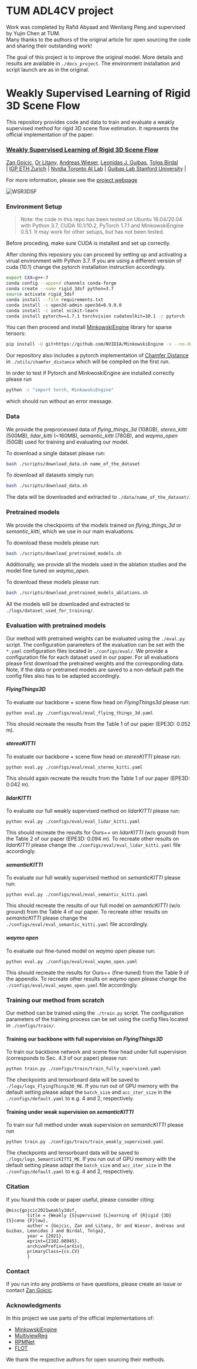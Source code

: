# TUM ADL4CV project
Work was completed by Rafid Abyaad and Wenliang Peng and supervised by Yujin Chen at TUM.   
Many thanks to the authors of the original article for open sourcing the code and sharing their outstanding work!  

The goal of this project is to improve the original model. More details and results are available in `./docs_project`. The environment installation and script launch are as in the original.
# Weakly Supervised Learning of Rigid 3D Scene Flow 
This repository provides code and data to train and evaluate a weakly supervised method for rigid 3D scene flow estimation. It represents the official implementation of the paper:

### [Weakly Supervised Learning of Rigid 3D Scene Flow](https://arxiv.org/pdf/2102.08945.pdf)
[Zan Gojcic](https://zgojcic.github.io/), [Or Litany](https://orlitany.github.io/), [Andreas Wieser](https://baug.ethz.ch/departement/personen/mitarbeiter/personen-detail.MTg3NzU5.TGlzdC82NzksLTU1NTc1NDEwMQ==.html), [Leonidas J. Guibas](https://geometry.stanford.edu/member/guibas/), [Tolga Birdal](http://tbirdal.me/)\
| [IGP ETH Zurich](https://igp.ethz.ch/) | [Nvidia Toronto AI Lab](https://nv-tlabs.github.io/) | [Guibas Lab Stanford University](https://geometry.stanford.edu/index.html) |

For more information, please see the [project webpage](https://3dsceneflow.github.io/)

![WSR3DSF](assets/network_architecture.jpg?raw=true)


### Environment Setup

> Note: the code in this repo has been tested on Ubuntu 16.04/20.04 with Python 3.7, CUDA 10.1/10.2, PyTorch 1.7.1 and MinkowskiEngine 0.5.1. It may work for other setups, but has not been tested.


Before proceding, make sure CUDA is installed and set up correctly. 

After cloning this reposiory you can proceed by setting up and activating a virual environment with Python 3.7. If you are using a different version of cuda (10.1) change the pytorch installation instruction accordingly.

```bash
export CXX=g++-7
conda config --append channels conda-forge
conda create --name rigid_3dsf python=3.7
source activate rigid_3dsf
conda install --file requirements.txt
conda install -c open3d-admin open3d=0.9.0.0
conda install -c intel scikit-learn
conda install pytorch==1.7.1 torchvision cudatoolkit=10.1 -c pytorch
```
You can then proceed and install [MinkowskiEngine](https://github.com/NVIDIA/MinkowskiEngine) library for sparse tensors:

```bash
pip install -U git+https://github.com/NVIDIA/MinkowskiEngine -v --no-deps
```
Our repository also includes a pytorch implementation of [Chamfer Distance](https://github.com/chrdiller/pyTorchChamferDistance) in `./utils/chamfer_distance` which will be compiled on the first run. 

In order to test if Pytorch and MinkwoskiEngine are installed correctly please run
```bash
python -c "import torch, MinkowskiEngine"
```
which should run without an error message.

### Data

We provide the preprocessed data of *flying_things_3d* (108GB), *stereo_kitti* (500MB), *lidar_kitti* (~160MB), *semantic_kitti* (78GB), and *waymo_open* (50GB) used for training and evaluating our model.

To download a single dataset please run:

```bash
bash ./scripts/download_data.sh name_of_the_dataset
```

To download all datasets simply run:

```bash
bash ./scripts/download_data.sh
```
The data will be downloaded and extracted to `./data/name_of_the_dataset/`.

### Pretrained models

We provide the checkpoints of the models trained on *flying_things_3d* or *semantic_kitti*, which we use in our main evaluations.

To download these models please run:

```bash
bash ./scripts/download_pretrained_models.sh
```

Additionally, we provide all the models used in the ablation studies and the model fine tuned on *waymo_open*.

To download these models please run:

```bash
bash ./scripts/download_pretrained_models_ablations.sh
```

All the models will be downloaded and extracted to `./logs/dataset_used_for_training/`.

### Evaluation with pretrained models

Our method with pretrained weights can be evaluated using the `./eval.py` script. The configuration parameters of the evaluation can be set with the `*.yaml` configuration files located in `./configs/eval/`. We provide a configuration file for each dataset used in our paper. For all evaluations please first download the pretrained weights and the corresponding data. Note, if the data or pretrained models are saved to a non-default path the config files also has to be adapted accordingly.

#### *FlyingThings3D*

To evaluate our backbone + scene flow head on *FlyingThings3d* please run:

```shell
python eval.py ./configs/eval/eval_flying_things_3d.yaml
```
This should recreate the results from the Table 1 of our paper (EPE3D: 0.052 m).

#### *stereoKITTI*

To evaluate our backbone + scene flow head on *stereoKITTI* please run:

```shell
python eval.py ./configs/eval/eval_stereo_kitti.yaml
```
This should again recreate the results from the Table 1 of our paper (EPE3D: 0.042 m).

#### *lidarKITTI*

To evaluate our full weakly supervised method on *lidarKITTI* please run:

```shell
python eval.py ./configs/eval/eval_lidar_kitti.yaml
```
This should recreate the results for Ours++ on *lidarKITTI* (w/o ground) from the Table 2 of our paper (EPE3D: 0.094 m). To recreate other results on *lidarKITTI* please change the `./configs/eval/eval_lidar_kitti.yaml` file accordingly.


#### *semanticKITTI*

To evaluate our full weakly supervised method on *semanticKITTI* please run:

```shell
python eval.py ./configs/eval/eval_semantic_kitti.yaml
```
This should recreate the results of our full model on *semanticKITTI* (w/o ground) from the Table 4 of our paper. To recreate other results on *semanticKITTI* please change the `./configs/eval/eval_semantic_kitti.yaml` file accordingly.

#### *waymo open*

To evaluate our fine-tuned model on *waymo open* please run:

```shell
python eval.py ./configs/eval/eval_waymo_open.yaml
```
This should recreate the results for Ours++ (fine-tuned) from the Table 9 of the appendix. To recreate other results on *waymo open* please change the `./configs/eval/eval_waymo_open.yaml` file accordingly.


### Training our method from scratch

Our method can be trained using the `./train.py` script. The configuration parameters of the training process can be set using the config files located in `./configs/train/`.

#### Training our backbone with full supervision on *FlyingThings3D*

To train our backbone network and scene flow head under full supervision (corresponds to Sec. 4.3 of our paper) please run: 

```shell
python train.py ./configs/train/train_fully_supervised.yaml
```

The checkpoints and tensorboard data will be saved to `./logs/logs_FlyingThings3D_ME`. If you run out of GPU memory with the default setting please adapt the `batch_size` and `acc_iter_size` in the `./configs/default.yaml` to e.g. 4 and 2, respectively.

#### Training under weak supervision on *semanticKITTI*

To train our full method under weak supervision on *semanticKITTI* please run

```shell
python train.py ./configs/train/train_weakly_supervised.yaml
```

The checkpoints and tensorboard data will be saved to `./logs/logs_SemanticKITTI_ME`. If you run out of GPU memory with the default setting please adapt the `batch_size` and `acc_iter_size` in the `./configs/default.yaml` to e.g. 4 and 2, respectively.

### Citation

If you found this code or paper useful, please consider citing:

```shell
@misc{gojcic2021weakly3dsf,
        title = {Weakly {S}upervised {L}earning of {R}igid {3D} {S}cene {F}low}, 
        author = {Gojcic, Zan and Litany, Or and Wieser, Andreas and Guibas, Leonidas J and Birdal, Tolga},
        year = {2021},
        eprint={2102.08945},
        archivePrefix={arXiv},
        primaryClass={cs.CV}
        }
```
### Contact
If you run into any problems or have questions, please create an issue or contact [Zan Gojcic](zgojcic@ethz.ch).


### Acknowledgments
In this project we use parts of the official implementations of: 

- [MinkowskiEngine](https://github.com/NVIDIA/MinkowskiEngine)
- [MultiviewReg](https://github.com/zgojcic/3D_multiview_reg)
- [RPMNet](https://github.com/yewzijian/RPMNet)
- [FLOT](https://github.com/valeoai/FLOT)

 We thank the respective authors for open sourcing their methods.